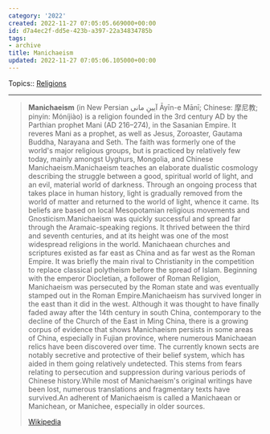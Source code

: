 ```yaml
---
category: '2022'
created: 2022-11-27 07:05:05.669000+00:00
id: d7a4ec2f-dd5e-423b-a397-22a34834785b
tags:
- archive
title: Manichaeism
updated: 2022-11-27 07:05:06.105000+00:00
---
```

   
Topics:: [Religions](/not_created.md)   
   
   
---   
   
> **Manichaeism** (in New Persian آیینِ مانی Āyīn-e Mānī; Chinese: 摩尼教; pinyin: Móníjiào) is a religion founded in the 3rd century AD by the Parthian prophet Mani (AD 216–274), in the Sasanian Empire. It reveres Mani as a prophet, as well as Jesus, Zoroaster, Gautama Buddha, Narayana and Seth. The faith was formerly one of the world's major religious groups, but is practiced by relatively few today, mainly amongst Uyghurs, Mongolia, and Chinese Manichaeism.Manichaeism teaches an elaborate dualistic cosmology describing the struggle between a good, spiritual world of light, and an evil, material world of darkness. Through an ongoing process that takes place in human history, light is gradually removed from the world of matter and returned to the world of light, whence it came. Its beliefs are based on local Mesopotamian religious movements and Gnosticism.Manichaeism was quickly successful and spread far through the Aramaic-speaking regions. It thrived between the third and seventh centuries, and at its height was one of the most widespread religions in the world. Manichaean churches and scriptures existed as far east as China and as far west as the Roman Empire. It was briefly the main rival to Christianity in the competition to replace classical polytheism before the spread of Islam. Beginning with the emperor Diocletian, a follower of Roman Religion, Manichaeism was persecuted by the Roman state and was eventually stamped out in the Roman Empire.Manichaeism has survived longer in the east than it did in the west. Although it was thought to have finally faded away after the 14th century in south China, contemporary to the decline of the Church of the East in Ming China, there is a growing corpus of evidence that shows Manichaeism persists in some areas of China, especially in Fujian province, where numerous Manichaean relics have been discovered over time. The currently known sects are notably secretive and protective of their belief system, which has aided in them going relatively undetected. This stems from fears relating to persecution and suppression during various periods of Chinese history.While most of Manichaeism's original writings have been lost, numerous translations and fragmentary texts have survived.An adherent of Manichaeism is called a Manichaean or Manichean, or Manichee, especially in older sources.   
>   
> [Wikipedia](https://en.wikipedia.org/wiki/Manichaeism)